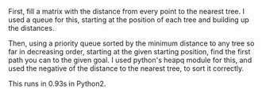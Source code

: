 First, fill a matrix with the distance from every point to the nearest tree. I used a queue for this, starting at the position of each tree and building up the distances.

Then, using a priority queue sorted by the minimum distance to any tree so far in decreasing order, starting at the given starting position, find the first path you can to the given goal. I used python's heapq module for this, and used the negative of the distance to the nearest tree, to sort it correctly.

This runs in 0.93s in Python2.
